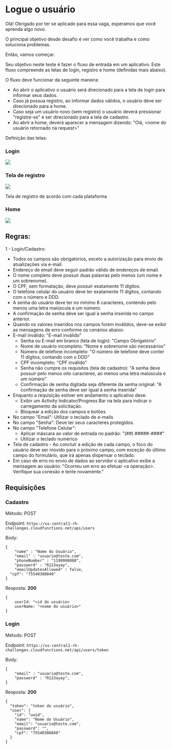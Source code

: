# Logue o usuário

Olá! Obrigado por ter se aplicado para essa vaga, esperamos que você aprenda algo novo.

O principal objetivo desde desafio é ver como você trabalha e como soluciona problemas.

Então, vamos começar.

Seu objetivo neste teste é fazer o fluxo de entrada em um aplicativo. Este fluxo compreende as telas de login, registro e home (definidas mais abaixo).

O fluxo deve funcionar da seguinte maneira:
* Ao abrir o aplicativo o usuário será direcionado para a tela de login para informar seus dados.
* Caso já possua registro, ao informar dados válidos, o usuário deve ser direcionado para a home.
* Caso seja um usuário novo (sem registro) o usuário deverá pressionar "registre-se" e ser direcionado para a tela de cadastro.
* Ao abrir a home, deverá aparecer a mensagem dizendo: "Olá, <nome do usuário retornado na request>"

Definição das telas:

### Login

![](./images/Login.png)

### Tela de registro

![](./images/telaDeRegistro.png)

Tela de registro de acordo com cada plataforma

### Home

![](./images/home.png)

## Regras:
1 - Login/Cadastro:
* Todos os campos são obrigatórios, exceto a autorização para envio de atualizações via e-mail.
* Endereço de email deve seguir padrão válido de endereços de email.
* O nome completo deve possuir duas palavras pelo menos (um nome e um sobrenome).
* O CPF, sem formatação, deve possuir exatamente 11 dígitos.
* O telefone celular do usuário deve ter exatamente 11 dígitos, contando com o número e DDD.
* A senha do usuário deve ter no mínimo 8 caracteres, contendo pelo menos uma letra maiúscula e um número.
* A confirmação de senha deve ser igual à senha inserida no campo anterior.
* Quando os valores inseridos nos campos forem inválidos, deve-se exibir as mensagens de erro conforme os cenários abaixo:
* E-mail inválido: "E-mail inválido"
    * Senha ou E-mail em branco (tela de logjn): "Campo Obrigatório"
    * Nome de usuário incompleto: "Nome e sobrenome são necessários"
    * Número de telefone incompleto: "O número de telefone deve conter 11 dígitos, contando com o DDD"
    * CPF incompleto: “CPF inválido”
    * Senha não cumpre os requisitos (tela de cadastro): "A senha deve possuir pelo menos oito caracteres, ao menos uma letra maiúscula e um número"
    * Confirmação de senha digitada seja diferente da senha original: "A confirmação de senha deve ser igual à senha inserida"
* Enquanto a requisição estiver em andamento o aplicativo deve:
    * Exibir um Activity Indicator/Progress Bar na tela para indicar o carregamento da solicitação.
    * Bloquear a edição dos campos e botões
* No campo "Email": Utilizar o teclado de e-mails
* No campo "Senha": Deve ter seus caracteres protegidos.
* No campo "Telefone Celular":
    * Aplicar máscara ao valor de entrada no padrão: "(##) #####-####"
    * Utilizar o teclado numérico
* Tela de cadastro - Ao concluir a edição de cada campo, o foco do usuário deve ser movido para o próximo campo, com exceção do último campo do formulário, que irá apenas dispensar o teclado.
* Em caso de erro no envio de dados ao servidor o aplicativo exibe a mensagem ao usuário: "Ocorreu um erro ao efetuar <a operação>. Verifique sua conexão e tente novamente."


## Requisições

### Cadastro
Método: POST

Endpoint: `https://us-central1-rh-challenges.cloudfunctions.net/api/users`

Body:
```
{
	"name" : "Nome do Usuário",
	"email" : "usuario@teste.com",
	"phoneNumber" : "1199998888",
	"password" : "R123ayay",
	"emailUpdatesAllowed" : false,
  "cpf": "75540308840"
}

```
Resposta:
**200**

```
{
	userId: "<id do usuário>
	userName: "<nome do usuário>"
}
```

### Login

Método: POST

Endpoint: `https://us-central1-rh-challenges.cloudfunctions.net/api/users/token`

Body:
```
{
	"email" : "usuario@teste.com",
	"password" : "R123ayay",
}
```

Resposta:
**200**

```
{
  "token": "token do usuário",
  "user": {
    "id": "uuid",
    "name": "Nome do Usuário",
    "email": "usuario@teste.com",
    "password": "",
    "cpf": "75540308840"
  }
}
```
